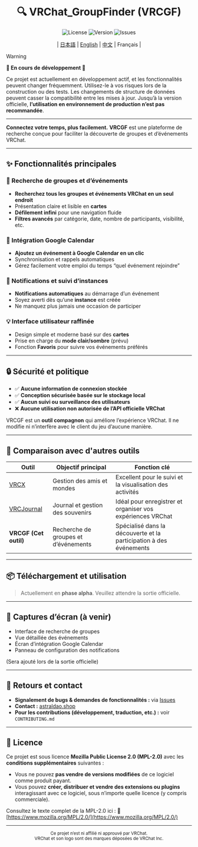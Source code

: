 <div align="center">

# 🔍 VRChat_GroupFinder (VRCGF)

![License](https://img.shields.io/github/license/aiueodayon/VRCGF?style=flat-square)
![Version](https://img.shields.io/github/v/release/aiueodayon/VRCGF?style=flat-square)
![Issues](https://img.shields.io/github/issues/aiueodayon/VRCGF?style=flat-square)

| [日本語](README.md) | [English](README.fr.md) | [中文](README.zh.md) | Français |

</div>

> [!WARNING]
> **🚧 En cours de développement 🚧**
>
> Ce projet est actuellement en développement actif, et les fonctionnalités peuvent changer fréquemment.
> Utilisez-le à vos risques lors de la construction ou des tests.
> Les changements de structure de données peuvent casser la compatibilité entre les mises à jour.
> Jusqu’à la version officielle, **l’utilisation en environnement de production n’est pas recommandée**.

---

**Connectez votre temps, plus facilement.**
**VRCGF** est une plateforme de recherche conçue pour faciliter la découverte de groupes et d’événements VRChat.

---

## ✨ Fonctionnalités principales

### 🧭 Recherche de groupes et d’événements

* **Recherchez tous les groupes et événements VRChat en un seul endroit**
* Présentation claire et lisible en **cartes**
* **Défilement infini** pour une navigation fluide
* **Filtres avancés** par catégorie, date, nombre de participants, visibilité, etc.

### 📅 Intégration Google Calendar

* **Ajoutez un événement à Google Calendar en un clic**
* Synchronisation et rappels automatiques
* Gérez facilement votre emploi du temps “quel événement rejoindre”

### 🔔 Notifications et suivi d’instances

* **Notifications automatiques** au démarrage d’un événement
* Soyez averti dès qu’une **instance** est créée
* Ne manquez plus jamais une occasion de participer

### 💡 Interface utilisateur raffinée

* Design simple et moderne basé sur des **cartes**
* Prise en charge du **mode clair/sombre** (prévu)
* Fonction **Favoris** pour suivre vos événements préférés

---

## 🔒 Sécurité et politique

* ✅ **Aucune information de connexion stockée**
* ✅ **Conception sécurisée basée sur le stockage local**
* ✅ **Aucun suivi ou surveillance des utilisateurs**
* ❌ **Aucune utilisation non autorisée de l’API officielle VRChat**

VRCGF est un **outil compagnon** qui améliore l’expérience VRChat.
Il ne modifie ni n’interfère avec le client du jeu d’aucune manière.

---

## 🧩 Comparaison avec d'autres outils

| Outil                                                 | Objectif principal                   | Fonction clé                                                       |
| ----------------------------------------------------- | ------------------------------------ | ------------------------------------------------------------------ |
| [VRCX](https://github.com/vrcx-team/VRCX)             | Gestion des amis et mondes           | Excellent pour le suivi et la visualisation des activités          |
| [VRCJournal](https://github.com/sakamotch/VRCJournal) | Journal et gestion des souvenirs     | Idéal pour enregistrer et organiser vos expériences VRChat         |
| **VRCGF (Cet outil)**                                 | Recherche de groupes et d’événements | Spécialisé dans la découverte et la participation à des événements |

---

## 📦 Téléchargement et utilisation

> Actuellement en **phase alpha**.
> Veuillez attendre la sortie officielle.

---

## 📸 Captures d’écran (à venir)

* Interface de recherche de groupes
* Vue détaillée des événements
* Écran d’intégration Google Calendar
* Panneau de configuration des notifications

(Sera ajouté lors de la sortie officielle)

---

## 🤝 Retours et contact

* **Signalement de bugs & demandes de fonctionnalités :** via [Issues](https://github.com/aiueodayon/VRCGF/issues)
* **Contact :** [astraldao.shop](https://astraldao.shop)
* **Pour les contributions (développement, traduction, etc.) :** voir `CONTRIBUTING.md`

---

## 📄 Licence

Ce projet est sous licence **Mozilla Public License 2.0 (MPL-2.0)**
avec les **conditions supplémentaires** suivantes :

* Vous ne pouvez **pas vendre de versions modifiées** de ce logiciel comme produit payant.
* Vous pouvez **créer, distribuer et vendre des extensions ou plugins**
  interagissant avec ce logiciel, sous n’importe quelle licence (y compris commerciale).

Consultez le texte complet de la MPL-2.0 ici :
🔗 [https://www.mozilla.org/MPL/2.0/](https://www.mozilla.org/MPL/2.0/)

---

<div align="center">
<sub>Ce projet n’est ni affilié ni approuvé par VRChat.<br>
VRChat et son logo sont des marques déposées de VRChat Inc.</sub>
</div>
